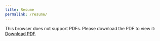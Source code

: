 ```yaml
---
title: Resume
permalink: /resume/
---
```

<object data="{{ '/assets/_pdfs/one_page_resume.pdf' | relative_url }}" width="1000" height="1000" type="application/pdf">
    This browser does not support PDFs. Please download the PDF to view it: 
    <a href="{{ '/assets/_pdfs/one-page-resume.pdf' | relative_url }}">Download PDF</a>.
</object>
